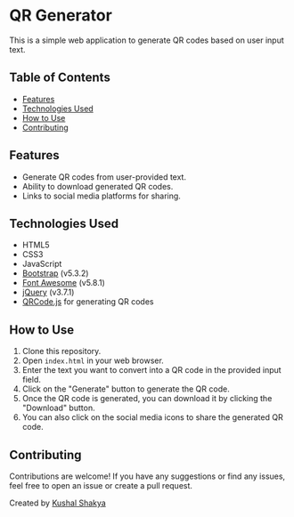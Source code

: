 # QR Generator

This is a simple web application to generate QR codes based on user input text.

## Table of Contents

- [Features](#features)
- [Technologies Used](#technologies-used)
- [How to Use](#how-to-use)
- [Contributing](#contributing)

## Features

- Generate QR codes from user-provided text.
- Ability to download generated QR codes.
- Links to social media platforms for sharing.

## Technologies Used

- HTML5
- CSS3
- JavaScript
- [Bootstrap](https://getbootstrap.com/) (v5.3.2)
- [Font Awesome](https://fontawesome.com/) (v5.8.1)
- [jQuery](https://jquery.com/) (v3.7.1)
- [QRCode.js](https://github.com/davidshimjs/qrcodejs) for generating QR codes

## How to Use

1. Clone this repository.
2. Open `index.html` in your web browser.
3. Enter the text you want to convert into a QR code in the provided input field.
4. Click on the "Generate" button to generate the QR code.
5. Once the QR code is generated, you can download it by clicking the "Download" button.
6. You can also click on the social media icons to share the generated QR code.

## Contributing

Contributions are welcome! If you have any suggestions or find any issues, feel free to open an issue or create a pull request.

Created by [Kushal Shakya](https://github.com/Kushalshakya)